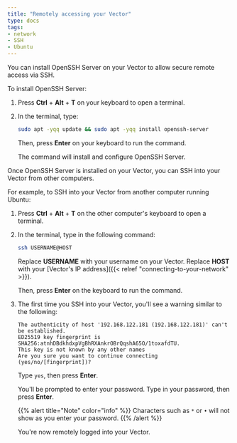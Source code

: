 ```yaml
---
title: "Remotely accessing your Vector"
type: docs
tags:
- network
- SSH
- Ubuntu
---
```


You can install OpenSSH Server on your Vector to allow secure remote access
via SSH.

To install OpenSSH Server:

1. Press **Ctrl** + **Alt** + **T** on your keyboard to open a terminal.

1. In the terminal, type:

   ```bash
   sudo apt -yqq update && sudo apt -yqq install openssh-server
   ```

   Then, press **Enter** on your keyboard to run the command.

   The command will install and configure OpenSSH Server.

Once OpenSSH Server is installed on your Vector, you can SSH into your Vector
from other computers.

For example, to SSH into your Vector from another computer running Ubuntu:

1. Press **Ctrl** + **Alt** + **T** on the other computer's keyboard to open a
   terminal.

1. In the terminal, type in the following command:

   ```bash
   ssh USERNAME@HOST
   ```

   Replace **USERNAME** with your username on your Vector. Replace **HOST**
   with your [Vector's IP address]({{< relref "connecting-to-your-network" >}}).

   Then, press **Enter** on the keyboard to run the command.

1. The first time you SSH into your Vector, you'll see a warning similar to
   the following:

   ```
   The authenticity of host '192.168.122.181 (192.168.122.181)' can't be established.
   ED25519 key fingerprint is SHA256:atnhDBdkhdxpVgBhRXAnkrOBrQqshA65O/1toxafdTU.
   This key is not known by any other names
   Are you sure you want to continue connecting (yes/no/[fingerprint])?
   ```

   Type `yes`, then press **Enter**.

   You'll be prompted to enter your password. Type in your password, then
   press **Enter**.

   {{% alert title="Note" color="info" %}}
   Characters such as `*` or `•` will not show as you enter your password.
   {{% /alert %}}

   You're now remotely logged into your Vector.

